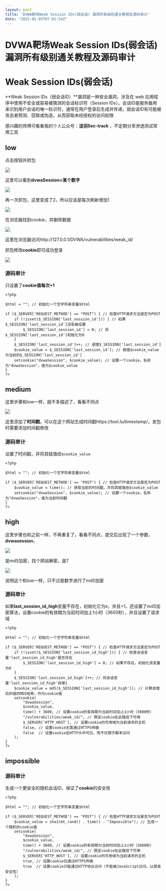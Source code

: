 ```yaml
---
layout: post
title: 'DVWA靶场Weak Session IDs(弱会话) 漏洞所有级别通关教程及源码审计'
date: "2025-01-03T07:01:54Z"
---
```

DVWA靶场Weak Session IDs(弱会话) 漏洞所有级别通关教程及源码审计
===========================================

Weak Session IDs(弱会话)
=====================

**Weak Session IDs（弱会话ID）**漏洞是一种安全漏洞，涉及在 web 应用程序中使用不安全或容易被猜测的会话标识符（Session IDs）。会话ID是服务器用来识别用户会话的唯一标识符，通常在用户登录后生成并传递。弱会话ID有可能被攻击者预测、窃取或伪造，从而获取未经授权的访问权限

感兴趣的师傅可看看我的个人公众号：**泷羽Sec-track** ，不定期分享渗透测试常用工具

low
---

点击按钮并抓包

![](https://track123.oss-cn-beijing.aliyuncs.com/20241230180913529.png)

这里可以看到**dvwaSession=某个数字**

![](https://track123.oss-cn-beijing.aliyuncs.com/20241230181829846.png)

再一次抓包，这里变成了2，所以应该是每次刷新增加1

![](https://track123.oss-cn-beijing.aliyuncs.com/20241230181916508.png)

在浏览器找到cookie，并删除数据

![](https://track123.oss-cn-beijing.aliyuncs.com/20241230182237775.png)

这里在浏览器访问http://127.0.0.1/DVWA/vulnerabilities/weak\_id/

抓包修改**cookie**即可成功登录

![](https://track123.oss-cn-beijing.aliyuncs.com/20241230182615848.png)

### 源码审计

只设置了**cookie值每次+1**

    <?php
    
    $html = ""; // 初始化一个空字符串变量$html
    
    if ($_SERVER['REQUEST_METHOD'] == "POST") { // 检查HTTP请求方法是否为POST
        if (!isset($_SESSION['last_session_id'])) { // 如果$_SESSION['last_session_id']没有被设置
            $_SESSION['last_session_id'] = 0; // 将$_SESSION['last_session_id']初始化为0
        }
        $_SESSION['last_session_id']++; // 递增$_SESSION['last_session_id']
        $cookie_value = $_SESSION['last_session_id']; // 赋值$cookie_value为当前的$_SESSION['last_session_id']
        setcookie("dvwaSession", $cookie_value); // 设置一个cookie，名称为"dvwaSession"，值为$cookie_value
    }
    ?>
    

medium
------

这里步骤和low一样，就不多描述了，看看不同点

![](https://track123.oss-cn-beijing.aliyuncs.com/20241230182953344.png)

这里添加了**时间戳**，可以在这个网站生成时间戳https://tool.lu/timestamp/，发包时需要添加时间戳修改

### 源码审计

设置了时间戳，并将其赋值给`$cookie_value`

    <?php
    
    $html = ""; // 初始化一个空字符串变量$html
    
    if ($_SERVER['REQUEST_METHOD'] == "POST") { // 检查HTTP请求方法是否为POST
        $cookie_value = time(); // 获取当前的时间戳，并将其赋值给$cookie_value
        setcookie("dvwaSession", $cookie_value); // 设置一个cookie，名称为"dvwaSession"，值为当前时间戳
    }
    ?>
    

high
----

这里步骤也和之前一样，不再重复了，看看不同点，提交后出现了一个参数，**dvwasession**，

![](https://track123.oss-cn-beijing.aliyuncs.com/20241230184249200.png)

是md5加密，找个网站解密，是7

![](https://track123.oss-cn-beijing.aliyuncs.com/20241230184413331.png)

说明这个和low一样，只不过是数字进行了md5加密

### 源码审计

如果**last\_session\_id\_high**变量不存在，初始化它为`0`，并且+1，还设置了md5加密算法，设置cookie的有效期为当前时间加上1小时（3600秒），并且设置了请求域

    <?php
    
    $html = ""; // 初始化一个空字符串变量$html
    
    if ($_SERVER['REQUEST_METHOD'] == "POST") { // 检查HTTP请求方法是否为POST
        if (!isset($_SESSION['last_session_id_high'])) { // 检查会话变量'last_session_id_high'是否存在
            $_SESSION['last_session_id_high'] = 0; // 如果不存在，初始化该变量为0
        }
        $_SESSION['last_session_id_high']++; // 将会话变量'last_session_id_high'自增1
        $cookie_value = md5($_SESSION['last_session_id_high']); // 计算自增后的值的MD5哈希，作为cookie值
        setcookie(
            "dvwaSession", 
            $cookie_value, 
            time() + 3600, // 设置cookie的有效期为当前时间加上1小时（3600秒）
            "/vulnerabilities/weak_id/", // 限定cookie在此路径下可用
            $_SERVER['HTTP_HOST'], // 设置cookie的可用域为当前请求的主机
            false, // 设置cookie无需通过HTTPS传输
            false  // 设置cookie在HTTP头中可见，而不仅限于脚本访问
        );
    }
    ?>
    

impossible
----------

### 源码审计

生成一个更安全的随机会话ID，保证了**cookie**的安全性

    <?php
    
    $html = ""; // 初始化一个空字符串变量$html
    
    if ($_SERVER['REQUEST_METHOD'] == "POST") { // 检查HTTP请求方法是否为POST
        $cookie_value = sha1(mt_rand() . time() . "Impossible"); // 生成一个随机的cookie值
        setcookie(
            "dvwaSession", 
            $cookie_value, 
            time() + 3600, // 设置cookie的有效期为当前时间加上1小时（3600秒）
            "/vulnerabilities/weak_id/", // 限定cookie在此路径下可用
            $_SERVER['HTTP_HOST'], // 设置cookie的可用域为当前请求的主机
            true, // 设置cookie仅通过HTTPS传输
            true  // 设置cookie只能通过HTTP协议访问（不能被JavaScript访问，以提高安全性）
        );
    }
    ?>